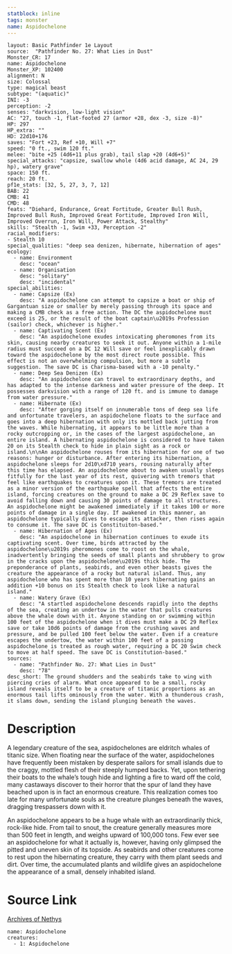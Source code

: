 ```yaml
---
statblock: inline
tags: monster
name: Aspidochelone
---
```

```statblock
layout: Basic Pathfinder 1e Layout
source:  "Pathfinder No. 27: What Lies in Dust"
Monster_CR: 17
name: Aspidochelone
Monster_XP: 102400
alignment: N
size: Colossal
type: magical beast
subtype: "(aquatic)"
INI: -3
perception: -2
senses: "darkvision, low-light vision"
AC: "27, touch -1, flat-footed 27 (armor +28, dex -3, size -8)"
HP: 297
HP_extra: ""
HD: 22d10+176
saves: "Fort +23, Ref +10, Will +7"
speed: "0 ft., swim 120 ft."
melee: "bite +25 (4d6+11 plus grab), tail slap +20 (4d6+5)"
special_attacks: "capsize, swallow whole (4d6 acid damage, AC 24, 29 hp), watery grave"
space: 150 ft.
reach: 20 ft.
pf1e_stats: [32, 5, 27, 3, 7, 12]
BAB: 22
CMB: 41
CMD: 48
feats: "Diehard, Endurance, Great Fortitude, Greater Bull Rush, Improved Bull Rush, Improved Great Fortitude, Improved Iron Will, Improved Overrun, Iron Will, Power Attack, Stealthy"
skills: "Stealth -1, Swim +33, Perception -2"
racial_modifiers:
- Stealth 10
special_qualities: "deep sea denizen, hibernate, hibernation of ages"
ecology:
  - name: Environment
    desc: "ocean"
  - name: Organisation
    desc: "solitary"
    desc: "incidental"
special_abilities:
  - name: Capsize (Ex)
    desc: "A aspidochelone can attempt to capsize a boat or ship of Gargantuan size or smaller by merely passing through its space and making a CMB check as a free action. The DC the aspidochelone must exceed is 25, or the result of the boat captain\u2019s Profession (sailor) check, whichever is higher."
  - name: Captivating Scent (Ex)
    desc: "An aspidochelone exudes intoxicating pheromones from its skin, causing nearby creatures to seek it out. Anyone within a 1-mile radius must succeed on a DC 12 Will save or feel inexplicably drawn toward the aspidochelone by the most direct route possible. This effect is not an overwhelming compulsion, but more a subtle suggestion. The save DC is Charisma-based with a -10 penalty."
  - name: Deep Sea Denizen (Ex)
    desc: "An aspidochelone can travel to extraordinary depths, and has adapted to the intense darkness and water pressure of the deep. It possesses darkvision with a range of 120 ft. and is immune to damage from water pressure."
  - name: Hibernate (Ex)
    desc: "After gorging itself on innumerable tons of deep sea life and unfortunate travelers, an aspidochelone floats to the surface and goes into a deep hibernation with only its mottled back jutting from the waves. While hibernating, it appears to be little more than a rocky outcropping or, in the cases of the largest aspidochelone, an entire island. A hibernating aspidochelone is considered to have taken 20 on its Stealth check to hide in plain sight as a rock or island.\n\nAn aspidochelone rouses from its hibernation for one of two reasons: hunger or disturbance. After entering its hibernation, a aspidochelone sleeps for 2d10\xd710 years, rousing naturally after this time has elapsed. An aspidochelone about to awaken usually sleeps fitfully for the last year of its rest, quivering with tremors that feel like earthquakes to creatures upon it. These tremors are treated as a minor version of the earthquake spell that affects the entire island, forcing creatures on the ground to make a DC 29 Reflex save to avoid falling down and causing 30 points of damage to all structures. An aspidochelone might be awakened immediately if it takes 100 or more points of damage in a single day. If awakened in this manner, an aspidochelone typically dives to escape its attacker, then rises again to consume it. The save DC is Constituiton-based."
  - name: Hibernation of Ages (Ex)
    desc: "An aspidochelone in hibernation continues to exude its captivating scent. Over time, birds attracted by the aspidochelone\u2019s pheromones come to roost on the whale, inadvertently bringing the seeds of small plants and shrubbery to grow in the cracks upon the aspidochelone\u2019s thick hide. The preponderance of plants, seabirds, and even other beasts gives the creature the appearance of a rocky but natural island. Thus, any aspidochelone who has spent more than 10 years hibernating gains an addition +10 bonus on its Stealth check to look like a natural island."
  - name: Watery Grave (Ex)
    desc: "A startled aspidochelone descends rapidly into the depths of the sea, creating an undertow in the water that pulls creatures above the whale down with it. Anyone standing on or swimming within 100 feet of the aspidochelone when it dives must make a DC 29 Reflex save or take 10d6 points of damage from the crushing waves and pressure, and be pulled 100 feet below the water. Even if a creature escapes the undertow, the water within 100 feet of a passing aspidochelone is treated as rough water, requiring a DC 20 Swim check to move at half speed. The save DC is Constitution-based."
sources:
  - name: "Pathfinder No. 27: What Lies in Dust"
    desc: "78"
desc_short: The ground shudders and the seabirds take to wing with piercing cries of alarm. What once appeared to be a small, rocky island reveals itself to be a creature of titanic proportions as an enormous tail lifts ominously from the water. With a thunderous crash, it slams down, sending the island plunging beneath the waves.
```
# Description
A legendary creature of the sea, aspidochelones are eldritch whales of titanic size. When floating near the surface of the water, aspidochelones have frequently been mistaken by desperate sailors for small islands due to the craggy, mottled flesh of their steeply humped backs. Yet, upon tethering their boats to the whale’s tough hide and lighting a fire to ward off the cold, many castaways discover to their horror that the spur of land they have beached upon is in fact an enormous creature. This realization comes too late for many unfortunate souls as the creature plunges beneath the waves, dragging trespassers down with it.

An aspidochelone appears to be a huge whale with an extraordinarily thick, rock-like hide. From tail to snout, the creature generally measures more than 500 feet in length, and weighs upward of 100,000 tons. Few ever see an aspidochelone for what it actually is, however, having only glimpsed the pitted and uneven skin of its topside. As seabirds and other creatures come to rest upon the hibernating creature, they carry with them plant seeds and dirt. Over time, the accumulated plants and wildlife gives an aspidochelone the appearance of a small, densely inhabited island.
# Source Link
[Archives of Nethys](https://aonprd.com/MonsterDisplay.aspx?ItemName=Aspidochelone)
```encounter-table
name: Aspidochelone
creatures:
  - 1: Aspidochelone
```
